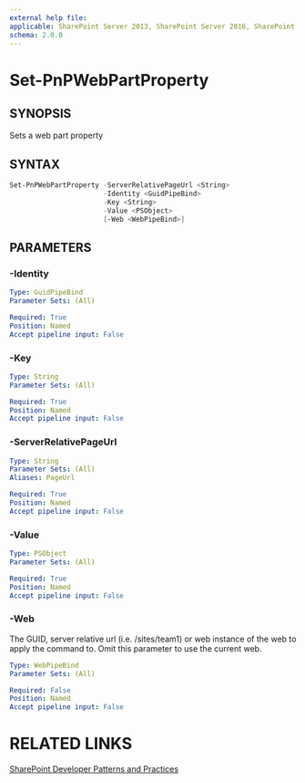 ```yaml
---
external help file:
applicable: SharePoint Server 2013, SharePoint Server 2016, SharePoint Online
schema: 2.0.0
---
```

# Set-PnPWebPartProperty

## SYNOPSIS
Sets a web part property

## SYNTAX 

```powershell
Set-PnPWebPartProperty -ServerRelativePageUrl <String>
                       -Identity <GuidPipeBind>
                       -Key <String>
                       -Value <PSObject>
                       [-Web <WebPipeBind>]
```

## PARAMETERS

### -Identity


```yaml
Type: GuidPipeBind
Parameter Sets: (All)

Required: True
Position: Named
Accept pipeline input: False
```

### -Key


```yaml
Type: String
Parameter Sets: (All)

Required: True
Position: Named
Accept pipeline input: False
```

### -ServerRelativePageUrl


```yaml
Type: String
Parameter Sets: (All)
Aliases: PageUrl

Required: True
Position: Named
Accept pipeline input: False
```

### -Value


```yaml
Type: PSObject
Parameter Sets: (All)

Required: True
Position: Named
Accept pipeline input: False
```

### -Web
The GUID, server relative url (i.e. /sites/team1) or web instance of the web to apply the command to. Omit this parameter to use the current web.

```yaml
Type: WebPipeBind
Parameter Sets: (All)

Required: False
Position: Named
Accept pipeline input: False
```

# RELATED LINKS

[SharePoint Developer Patterns and Practices](http://aka.ms/sppnp)
